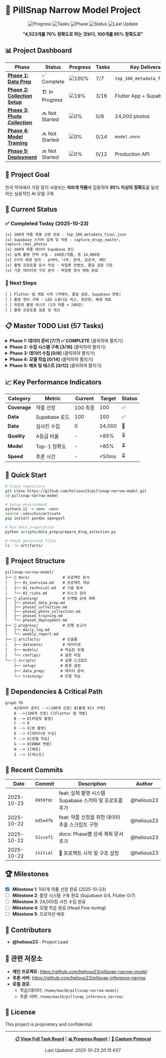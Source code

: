 # 🎯 PillSnap Narrow Model Project

<div align="center">

![Progress](https://img.shields.io/badge/Overall%20Progress-12%25-red)
![Tasks](https://img.shields.io/badge/Tasks-7%2F57%20Completed-orange)
![Phase](https://img.shields.io/badge/Current%20Phase-1→2%20of%205-blue)
![Status](https://img.shields.io/badge/Status-Active-green)
![Last Update](https://img.shields.io/badge/Last%20Update-2025--10--23-lightgrey)

**"4,523개를 70% 정확도로 하는 것보다, 100개를 95% 정확도로"**

</div>

## 📊 Project Dashboard

| Phase | Status | Progress | Tasks | Key Deliverable |
|-------|--------|----------|-------|-----------------|
| **[Phase 1: Data Prep](./planning/phase1_data_prep.md)** | ✅ Complete | ![100%](https://progress-bar.dev/100) | 7/7 | `top_100_metadata_final.json` |
| **[Phase 2: Collection Setup](./planning/phase2_collection.md)** | 🏗️ In Progress | ![19%](https://progress-bar.dev/19) | 3/16 | Flutter App + Supabase |
| **[Phase 3: Photo Collection](./planning/phase3_photo_collection.md)** | 🔜 Not Started | ![0%](https://progress-bar.dev/0) | 0/8 | 24,000 photos |
| **[Phase 4: Model Training](./planning/phase4_training.md)** | 🔜 Not Started | ![0%](https://progress-bar.dev/0) | 0/14 | `model.onnx` |
| **[Phase 5: Deployment](./planning/phase5_deployment.md)** | 🔜 Not Started | ![0%](https://progress-bar.dev/0) | 0/12 | Production API |

## 🎯 Project Goal

한국 약국에서 가장 많이 사용되는 **100개 약품**에 집중하여 **95% 이상의 정확도**를 달성하는 실용적인 AI 모델 구축

## 📌 Current Status

### ✅ Completed Today (2025-10-23)

```
[x] 100개 약품 최종 선정 완료 - top_100_metadata_final.json
[x] Supabase 스키마 설계 및 적용 - capture_drugs_master, capture_real_photos
[x] 100개 약품 데이터 Supabase 로드
[x] 실제 촬영 전략 수립 - 240장/약품, 총 24,000장
[x] 5가지 배경 정의 - 손바닥, 나무, 흰색, 검은색, 패턴
[x] 촬영 프로토콜 문서 작성 - 파일명 컨벤션, 품질 검증 기준
[x] 기존 데이터셋 구조 분석 - 파일명 형식 매핑 완료
```

### 🎯 Next Steps

```
[ ] Flutter 앱 개발 시작 (카메라, 품질 검증, Supabase 연동)
[ ] 촬영 장비 구매 - LED 스튜디오 박스, 회전판, 배경 재료
[ ] 파일럿 촬영 테스트 (1개 약품 × 240장)
[ ] 촬영 프로토콜 검증 및 개선
```

## 📋 Master TODO List (57 Tasks)

<details>
<summary><b>Phase 1: 데이터 준비 [7/7] ✅ COMPLETE</b> (클릭하여 펼치기)</summary>

- [x] K-CODE와 EDI 매핑 테이블 구축 - kcode_label_map.json과 drugs_master.csv 연결
- [x] 약국 사용량 CSV 파일 로드 및 EDI별 사용 빈도 계산
- [x] 현재 데이터셋 4,523개 K-CODE 중 EDI 매핑된 항목 필터링
- [x] 사용량 기준 상위 200개 약품 추출 및 Excel 생성
- [x] Excel 파일 검토 - shootable 기준 (Y=92개, M=8개) 분류
- [x] 수동 검토 - 제외 약품 마킹 및 최종 100개 선정
- [x] 최종 100개 약품 메타데이터 JSON 생성 (K-CODE, EDI, 약품명, 촬영난이도)

**산출물:**
- `artifacts/top_100_metadata_final.json` - 100개 약품 메타데이터
- `scripts/capture_checklist.csv` - 촬영 진행 체크리스트

</details>

<details>
<summary><b>Phase 2: 수집 시스템 구축 [3/16]</b> (클릭하여 펼치기)</summary>

### 촬영 환경 준비 [0/5]
- [ ] LED 스튜디오 박스 200mm 구매 (96 LED, CRI 97+)
- [ ] 360도 회전판 구매 (13.8cm 직경, 4 RPM)
- [ ] 배경 재료 5종 준비 (손바닥 사진, 나무판, 흰/검은 종이, 패턴 천)
- [ ] Galaxy S21 수직 고정 삼각대 설치
- [ ] 촬영 환경 테스트 - 조명/각도/품질 확인

### Flutter 앱 개발 [0/7]
- [ ] Flutter 프로젝트 생성 - pillsnap_capture
- [ ] Camera2 API 통합 - ISO 100, 셔터 1/100s, 4000×3000
- [ ] 회전 타이밍 자동화 - 4 RPM 기준 각도별 촬영 시퀀스
- [ ] 품질 검증 구현 - 선명도, 노출, 중앙정렬, 반사광 (A/B/C 등급)
- [ ] 약품 선택 UI - 100개 목록, 진행 상황 표시
- [ ] Supabase 연동 - 인증, Storage 업로드, 메타데이터 저장
- [ ] APK 빌드 및 Galaxy S21 설치

### Supabase 설정 [3/4]
- [x] Supabase 스키마 설계 - capture_drugs_master, capture_real_photos, capture_sessions
- [x] 100개 약품 데이터 로드 - capture_drugs_master 테이블
- [x] 5가지 배경 색상 정의 - capture_background_colors 테이블
- [ ] Storage bucket 생성 및 RLS 정책 설정

**산출물:**
- `scripts/setup_supabase_final.sql` - Supabase 스키마
- `scripts/load_drugs_to_supabase.py` - 약품 데이터 로드 스크립트
- `docs/capture_protocol.md` - 촬영 프로토콜 문서

</details>

<details>
<summary><b>Phase 3: 데이터 수집 [0/8]</b> (클릭하여 펼치기)</summary>

### 파일럿 테스트 [0/4]
- [ ] 1개 약품 실물 확보 (테스트용)
- [ ] 240장 촬영 테스트 (5배경 × 3조명 × 8회전 × 2면)
- [ ] 품질 검증 및 프로토콜 개선
- [ ] 소요 시간 측정 및 일정 재조정

### 본 촬영 [0/4]
- [ ] 100개 약품 실물 확보 (약국 협조/온라인 구매)
- [ ] 일일 6개 약품씩 16일간 촬영 - 총 24,000장
- [ ] 품질 A/B등급 90% 이상 확보 검증
- [ ] Supabase 업로드 및 진행 상황 모니터링

**촬영 전략:**
- 배경: 5종 (손바닥, 나무, 흰색, 검은색, 패턴)
- 조명: 3단계 (LED 3, 5, 8)
- 회전각: 8개 (45도 간격)
- 예상 소요: 80분/약품, 총 130시간

</details>

<details>
<summary><b>Phase 4: 모델 학습 [0/14]</b> (클릭하여 펼치기)</summary>

### 전처리 표준화 [0/4]
- [ ] UnifiedPreprocessor 클래스 구현 - 512x512, CLAHE, 정규화
- [ ] Flutter 이미지 전처리 - 중앙크롭, 리사이즈, JPEG 압축
- [ ] BFF 검증 로직 - 크기/포맷 확인, 변환 없음
- [ ] 추론서버 통합 - UnifiedPreprocessor 적용

### 데이터셋 구성 [0/5]
- [ ] 100개 클래스 인덱스 매핑 (0-99) 생성
- [ ] 기존 스튜디오 이미지 심볼릭 링크 생성
- [ ] 실사진 통합 - 스튜디오:실사진 = 3:7 비율
- [ ] Train/Val/Test 분할 - 80:10:10
- [ ] Manifest JSON 파일 생성

### 모델 학습 [0/5]
- [ ] pillsnap_narrow 프로젝트 디렉토리 구조 생성
- [ ] EfficientNetV2-S 백본 준비 - 기존 가중치 로드
- [ ] Baseline 학습 - 10 epochs, 초기 성능 측정
- [ ] 하이퍼파라미터 튜닝 - LR, Weight Decay, Augmentation
- [ ] 최종 학습 - 50 epochs, Best checkpoint 저장

</details>

<details>
<summary><b>Phase 5: 배포 및 테스트 [0/12]</b> (클릭하여 펼치기)</summary>

### 모델 배포 [0/4]
- [ ] PyTorch to ONNX 변환 - 최적화 및 양자화
- [ ] 추론서버 통합 - 100개 클래스 전용 엔드포인트
- [ ] 성능 벤치마크 - 추론속도 50ms 이하 확인
- [ ] Docker 이미지 빌드 및 배포

### 테스트 [0/4]
- [ ] 단위 테스트 - 전처리, 모델, API
- [ ] 통합 테스트 - End-to-End 파이프라인
- [ ] 실사진 정확도 테스트 - 80% 이상 달성 확인
- [ ] 약국 현장 테스트 - 실제 환경 검증

### 성능 검증 [0/4]
- [ ] Top-1 정확도 85% 이상 달성
- [ ] Top-5 정확도 95% 이상 달성
- [ ] 추론 속도 50ms 이하 (P95)
- [ ] 메모리 사용량 최적화

</details>

## 📈 Key Performance Indicators

| Category | Metric | Current | Target | Status |
|----------|--------|---------|--------|--------|
| **Coverage** | 약품 선정 | 100 최종 | 100 | ✅ |
| **Data** | Supabase 로드 | 100 | 100 | ✅ |
| **Data** | 실사진 수집 | 0 | 24,000 | 🔴 |
| **Quality** | A등급 비율 | - | >85% | ⏳ |
| **Model** | Top-1 정확도 | - | >85% | ⏳ |
| **Speed** | 추론 시간 | - | <50ms | ⏳ |

## 🚀 Quick Start

```bash
# Clone repository
git clone https://github.com/helious23/pillsnap-narrow-model.git
cd pillsnap-narrow-model

# Setup environment
python3.11 -m venv .venv
source .venv/bin/activate
pip install pandas openpyxl

# Run data preparation
python scripts/data_prep/prepare_drug_selection.py

# Check generated files
ls -la artifacts/
```

## 📁 Project Structure

```
pillsnap-narrow-model/
├── 📁 docs/               # 프로젝트 문서
│   ├── 01_overview.md    # 프로젝트 개요
│   ├── 02_technical.md   # 기술 명세
│   └── 03_risks.md       # 리스크 관리
├── 📁 planning/           # 단계별 상세 계획
│   ├── phase1_data_prep.md
│   ├── phase2_collection.md
│   ├── phase3_photo_collection.md
│   ├── phase4_training.md
│   └── phase5_deployment.md
├── 📁 progress/           # 진행 보고서
│   ├── daily_log.md
│   └── weekly_report.md
├── 📁 artifacts/          # 산출물
│   ├── datasets/         # 데이터셋
│   ├── models/          # 학습된 모델
│   └── configs/         # 설정 파일
└── 📁 scripts/           # 실행 스크립트
    ├── setup/           # 환경 설정
    ├── data_prep/       # 데이터 준비
    └── training/        # 모델 학습
```

## 🔄 Dependencies & Critical Path

```mermaid
graph TD
    A[데이터 준비] -->|100개 선정| B[촬영 Kit 구매]
    A -->|100개 선정| C[Flutter 앱 개발]
    B --> D[파일럿 촬영]
    C --> D
    D --> E[본 촬영]
    E --> F[데이터셋 구성]
    F --> G[모델 학습]
    G --> H[ONNX 변환]
    H --> I[배포]
    I --> J[테스트]
```

## 📝 Recent Commits

| Date | Commit | Description | Author |
|------|--------|-------------|--------|
| 2025-10-23 | `0959fdc` | feat: 실제 촬영 시스템 Supabase 스키마 및 프로토콜 추가 | @helious23 |
| 2025-10-22 | `bd5a4fb` | feat: 약품 선정을 위한 데이터 추출 스크립트 구현 | @helious23 |
| 2025-10-22 | `51ccef1` | docs: Phase별 상세 계획 문서 추가 | @helious23 |
| 2025-10-22 | `initial` | 🎉 프로젝트 시작 및 구조 설정 | @helious23 |

## 🏆 Milestones

- [x] **Milestone 1**: 100개 약품 선정 완료 (2025-10-23)
- [ ] **Milestone 2**: 촬영 시스템 구축 완료 (Supabase 3/4, Flutter 0/7)
- [ ] **Milestone 3**: 24,000장 사진 수집 완료
- [ ] **Milestone 4**: 모델 학습 완료 (Head Fine-tuning)
- [ ] **Milestone 5**: 프로덕션 배포

## 👥 Contributors

- **@helious23** - Project Lead

## 🔗 관련 저장소

- **메인 프로젝트**: https://github.com/helious23/pillsnap-narrow-model
- **추론 서버**: https://github.com/helious23/pillsnap-inference-narrow
- **로컬 경로**:
  - 학습/데이터: `/home/max16/pillsnap-narrow-model/`
  - 추론 서버: `/home/max16/pillsnap_inference_narrow/`

## 📄 License

This project is proprietary and confidential.

---

<div align="center">

**[📋 View Full Task Board](./planning/README.md)** | **[📊 Progress Report](./progress/daily_log.md)** | **[📸 Capture Protocol](./docs/capture_protocol.md)**

*Last Updated: 2025-10-23 20:15 KST*

</div>